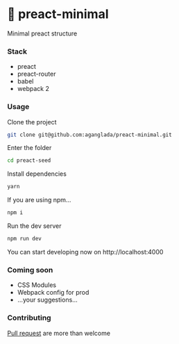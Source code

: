 # :rocket: preact-minimal
Minimal preact structure

### Stack

* preact
* preact-router
* babel
* webpack 2

### Usage

Clone the project 

```bash
git clone git@github.com:aganglada/preact-minimal.git
```

Enter the folder

```bash
cd preact-seed 
```

Install dependencies

```bash
yarn 
```

If you are using npm...

```bash
npm i
```

Run the dev server

```bash
npm run dev
```

You can start developing now on http://localhost:4000

### Coming soon

* CSS Modules
* Webpack config for prod
* ...your suggestions...


### Contributing

[Pull request](https://github.com/aganglada/preact-minimal/pulls) are more than welcome
